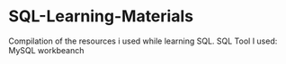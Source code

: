 # SQL-Learning-Materials
Compilation of the resources i used while learning SQL.
SQL Tool I used: MySQL workbeanch
